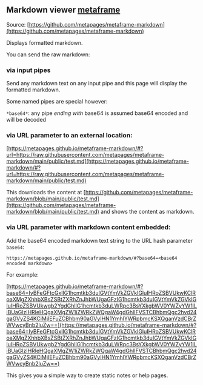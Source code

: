 ## Markdown viewer [metaframe](https://metapages.org/)

Source: [https://github.com/metapages/metaframe-markdown](https://github.com/metapages/metaframe-markdown)

Displays formatted markdown.

You can send the raw markdown:

### via input pipes

Send any markdown text on any input pipe and this page will display the formatted markdown.

Some named pipes are special however:

`*base64*`: any pipe *ending with* base64 is assumed base64 encoded and will be decoded

### via URL parameter to an external location:

[https://metapages.github.io/metaframe-markdown/#?url=https://raw.githubusercontent.com/metapages/metaframe-markdown/main/public/test.md](https://metapages.github.io/metaframe-markdown/#?url=https://raw.githubusercontent.com/metapages/metaframe-markdown/main/public/test.md)

This downloads the content at [https://github.com/metapages/metaframe-markdown/blob/main/public/test.md](https://github.com/metapages/metaframe-markdown/blob/main/public/test.md) and shows the content as markdown.

### via URL parameter with markdown content embedded:

Add the base64 encoded markdown text string to the URL hash parameter `base64`:

	https://metapages.github.io/metaframe-markdown/#?base64=<base64 encoded markdown>

For example:

[https://metapages.github.io/metaframe-markdown/#?base64=IyBFeGFtcGxlIG1hcmtkb3duIGVtYmVkZGVkIGluIHRoZSBVUkwKClRoaXMgZXhhbXBsZSBtZXRhZnJhbWUgaGFzIG1hcmtkb3duIGVtYmVkZGVkIGluIHRoZSBVUkwgb2YgdGhlIG1hcmtkb3duLWRpc3BsYXkgbWV0YWZyYW1lLiBUaGlzIHRleHQgaXMgZW1iZWRkZWQgaW4gdGhlIFVSTCBhbmQgc2hvd24gaGVyZS4KCiMjIEFuZCBhbm90aGVyIHN1YmhlYWRpbmcKSXQganVzdCBrZWVwcyBnb2luZw==](https://metapages.github.io/metaframe-markdown/#?base64=IyBFeGFtcGxlIG1hcmtkb3duIGVtYmVkZGVkIGluIHRoZSBVUkwKClRoaXMgZXhhbXBsZSBtZXRhZnJhbWUgaGFzIG1hcmtkb3duIGVtYmVkZGVkIGluIHRoZSBVUkwgb2YgdGhlIG1hcmtkb3duLWRpc3BsYXkgbWV0YWZyYW1lLiBUaGlzIHRleHQgaXMgZW1iZWRkZWQgaW4gdGhlIFVSTCBhbmQgc2hvd24gaGVyZS4KCiMjIEFuZCBhbm90aGVyIHN1YmhlYWRpbmcKSXQganVzdCBrZWVwcyBnb2luZw==)

This gives you a simple way to create static notes or help pages.
